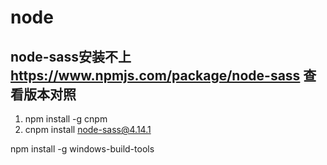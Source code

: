 # node

## node-sass安装不上  https://www.npmjs.com/package/node-sass 查看版本对照
1. npm install -g cnpm
2. cnpm install node-sass@4.14.1


npm install -g windows-build-tools